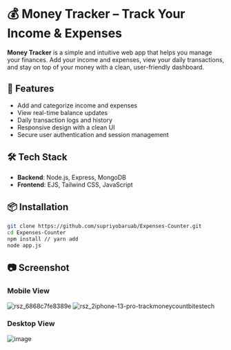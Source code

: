 # 💰 Money Tracker – Track Your Income & Expenses

**Money Tracker** is a simple and intuitive web app that helps you manage your finances. Add your income and expenses, view your daily transactions, and stay on top of your money with a clean, user-friendly dashboard.

## 🚀 Features
- Add and categorize income and expenses
- View real-time balance updates
- Daily transaction logs and history
- Responsive design with a clean UI
- Secure user authentication and session management

## 🛠️ Tech Stack
- **Backend**: Node.js, Express, MongoDB
- **Frontend**: EJS, Tailwind CSS, JavaScript

## 📦 Installation

```bash
git clone https://github.com/supriyobaruab/Expenses-Counter.git
cd Expenses-Counter
npm install // yarn add
node app.js
```
## 📷 Screenshot

### Mobile View


![rsz_6868c7fe8389e](https://github.com/user-attachments/assets/44ba5977-5e85-45e1-89f7-c5ffe3f226a3)
![rsz_2iphone-13-pro-trackmoneycountbitestech](https://github.com/user-attachments/assets/2c275f43-cdf0-4762-9f01-1ea9f03d3dbf)


### Desktop View

![image](https://github.com/user-attachments/assets/a690d89d-bddd-4f37-847e-ad1452e25501)

